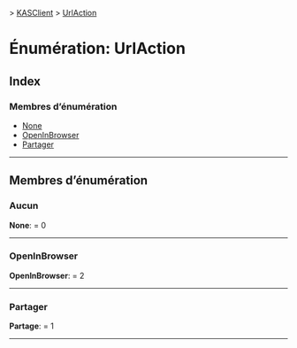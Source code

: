 [](../README.md) > [KASClient](../modules/kasclient.md) > [UrlAction](../enums/kasclient.urlaction.md)

# <a name="enumeration-urlaction"></a>Énumération: UrlAction

## <a name="index"></a>Index

### <a name="enumeration-members"></a>Membres d’énumération

* [None](kasclient.urlaction.md#none)
* [OpenInBrowser](kasclient.urlaction.md#openinbrowser)
* [Partager](kasclient.urlaction.md#share)

---

## <a name="enumeration-members"></a>Membres d’énumération

<a id="none"></a>

###  <a name="none"></a>Aucun

**None**: = 0

___
<a id="openinbrowser"></a>

###  <a name="openinbrowser"></a>OpenInBrowser

**OpenInBrowser**: = 2

___
<a id="share"></a>

###  <a name="share"></a>Partager

**Partage**: = 1

___

